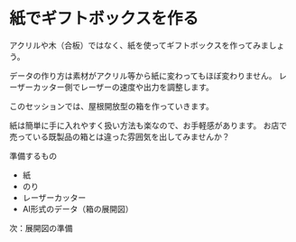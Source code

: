 # 紙でギフトボックスを作る



アクリルや木（合板）ではなく、紙を使ってギフトボックスを作ってみましょう。

データの作り方は素材がアクリル等から紙に変わってもほぼ変わりません。
レーザーカッター側でレーザーの速度や出力を調整します。

このセッションでは、屋根開放型の箱を作っていきます。

紙は簡単に手に入れやすく扱い方法も楽なので、お手軽感があります。
お店で売っている既製品の箱とは違った雰囲気を出してみませんか？

準備するもの
* 紙
* のり
* レーザーカッター
* AI形式のデータ（箱の展開図）



次：展開図の準備
